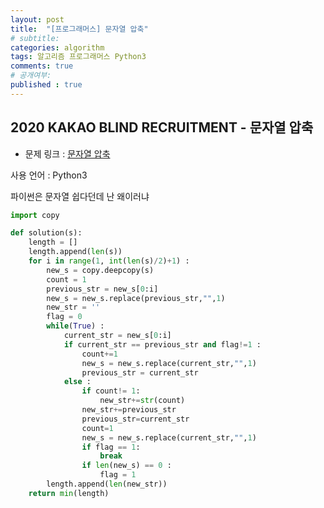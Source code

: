 ```yaml
---
layout: post
title:  "[프로그래머스] 문자열 압축"
# subtitle: 
categories: algorithm
tags: 알고리즘 프로그래머스 Python3
comments: true
# 공개여부:
published : true
---
```


## 2020 KAKAO BLIND RECRUITMENT - 문자열 압축

* 문제 링크 : [문자열 압축](https://programmers.co.kr/learn/courses/30/lessons/60057)

사용 언어 : Python3


파이썬은 문자열 쉽다던데 난 왜이러냐

```python
import copy

def solution(s):
    length = []
    length.append(len(s))
    for i in range(1, int(len(s)/2)+1) :
        new_s = copy.deepcopy(s)
        count = 1
        previous_str = new_s[0:i]
        new_s = new_s.replace(previous_str,"",1)
        new_str = ''
        flag = 0
        while(True) :
            current_str = new_s[0:i]
            if current_str == previous_str and flag!=1 :
                count+=1
                new_s = new_s.replace(current_str,"",1)
                previous_str = current_str
            else :
                if count!= 1:
                    new_str+=str(count)
                new_str+=previous_str
                previous_str=current_str
                count=1
                new_s = new_s.replace(current_str,"",1)
                if flag == 1:
                    break
                if len(new_s) == 0 :
                    flag = 1
        length.append(len(new_str))
    return min(length)
```